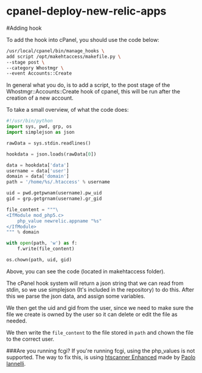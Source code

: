 cpanel-deploy-new-relic-apps
============================

#Adding hook

To add the hook into cPanel, you should use the code below:

``` bash
/usr/local/cpanel/bin/manage_hooks \
add script /opt/makehtaccess/makefile.py \
--stage post \
--category Whostmgr \
--event Accounts::Create
```
	
In general what you do, is to add a script, to the post stage of the Whostmgr::Accounts::Create hook of cpanel, this will be run after the creation of a new account.

To take a small overview, of what the code does:

``` python
#!/usr/bin/python
import sys, pwd, grp, os
import simplejson as json

rawData = sys.stdin.readlines()

hookdata = json.loads(rawData[0])

data = hookdata['data']
username = data['user']
domain = data['domain']
path = '/home/%s/.htaccess' % username

uid = pwd.getpwnam(username).pw_uid
gid = grp.getgrnam(username).gr_gid

file_content = """\
<IfModule mod_php5.c>
    php_value newrelic.appname "%s"
</IfModule>
""" % domain

with open(path, 'w') as f:
    f.write(file_content)

os.chown(path, uid, gid)
```
	
Above, you can see the code (located in makehtaccess folder).

The cPanel hook system will return a json string that we can read from stdin, so we use simplejson (It's included in the repository) to do this. After this we parse the json data, and assign some variables.

We then get the uid and gid from the user, since we need to make sure the file we create is owned by the user so it can delete or edit the file as needed.

We then write the `file_content` to the file stored in `path` and chown the file to the correct user.

###Are you running fcgi?
If you're running fcgi, using the php_values is not supported. The way to fix this, is using [htscanner Enhanced](https://github.com/piannelli/htscanner-enhanced) made by [Paolo Iannelli](http://www.paoloiannelli.com/).

